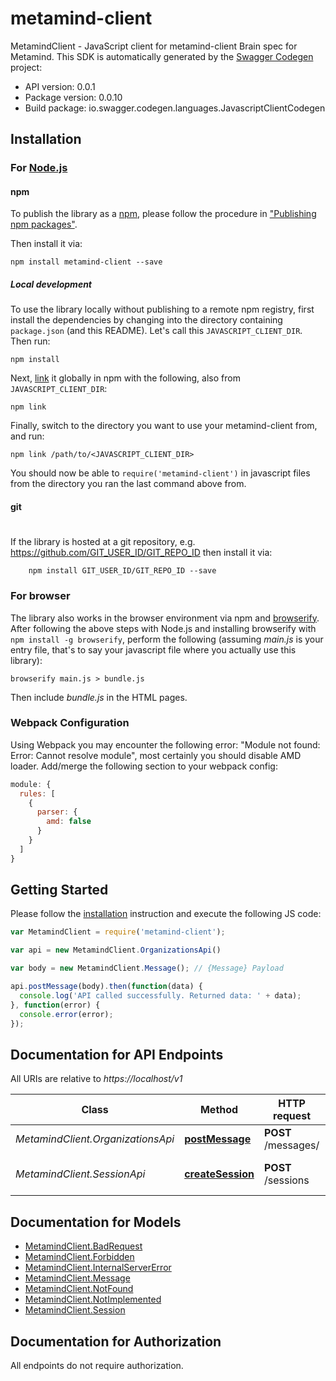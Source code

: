 # metamind-client

MetamindClient - JavaScript client for metamind-client
Brain spec for Metamind.
This SDK is automatically generated by the [Swagger Codegen](https://github.com/swagger-api/swagger-codegen) project:

- API version: 0.0.1
- Package version: 0.0.10
- Build package: io.swagger.codegen.languages.JavascriptClientCodegen

## Installation

### For [Node.js](https://nodejs.org/)

#### npm

To publish the library as a [npm](https://www.npmjs.com/),
please follow the procedure in ["Publishing npm packages"](https://docs.npmjs.com/getting-started/publishing-npm-packages).

Then install it via:

```shell
npm install metamind-client --save
```

##### Local development

To use the library locally without publishing to a remote npm registry, first install the dependencies by changing 
into the directory containing `package.json` (and this README). Let's call this `JAVASCRIPT_CLIENT_DIR`. Then run:

```shell
npm install
```

Next, [link](https://docs.npmjs.com/cli/link) it globally in npm with the following, also from `JAVASCRIPT_CLIENT_DIR`:

```shell
npm link
```

Finally, switch to the directory you want to use your metamind-client from, and run:

```shell
npm link /path/to/<JAVASCRIPT_CLIENT_DIR>
```

You should now be able to `require('metamind-client')` in javascript files from the directory you ran the last 
command above from.

#### git
#
If the library is hosted at a git repository, e.g.
https://github.com/GIT_USER_ID/GIT_REPO_ID
then install it via:

```shell
    npm install GIT_USER_ID/GIT_REPO_ID --save
```

### For browser

The library also works in the browser environment via npm and [browserify](http://browserify.org/). After following
the above steps with Node.js and installing browserify with `npm install -g browserify`,
perform the following (assuming *main.js* is your entry file, that's to say your javascript file where you actually 
use this library):

```shell
browserify main.js > bundle.js
```

Then include *bundle.js* in the HTML pages.

### Webpack Configuration

Using Webpack you may encounter the following error: "Module not found: Error:
Cannot resolve module", most certainly you should disable AMD loader. Add/merge
the following section to your webpack config:

```javascript
module: {
  rules: [
    {
      parser: {
        amd: false
      }
    }
  ]
}
```

## Getting Started

Please follow the [installation](#installation) instruction and execute the following JS code:

```javascript
var MetamindClient = require('metamind-client');

var api = new MetamindClient.OrganizationsApi()

var body = new MetamindClient.Message(); // {Message} Payload

api.postMessage(body).then(function(data) {
  console.log('API called successfully. Returned data: ' + data);
}, function(error) {
  console.error(error);
});


```

## Documentation for API Endpoints

All URIs are relative to *https://localhost/v1*

Class | Method | HTTP request | Description
------------ | ------------- | ------------- | -------------
*MetamindClient.OrganizationsApi* | [**postMessage**](docs/OrganizationsApi.md#postMessage) | **POST** /messages/ | Posts new message
*MetamindClient.SessionApi* | [**createSession**](docs/SessionApi.md#createSession) | **POST** /sessions | Creates new session


## Documentation for Models

 - [MetamindClient.BadRequest](docs/BadRequest.md)
 - [MetamindClient.Forbidden](docs/Forbidden.md)
 - [MetamindClient.InternalServerError](docs/InternalServerError.md)
 - [MetamindClient.Message](docs/Message.md)
 - [MetamindClient.NotFound](docs/NotFound.md)
 - [MetamindClient.NotImplemented](docs/NotImplemented.md)
 - [MetamindClient.Session](docs/Session.md)


## Documentation for Authorization

 All endpoints do not require authorization.


